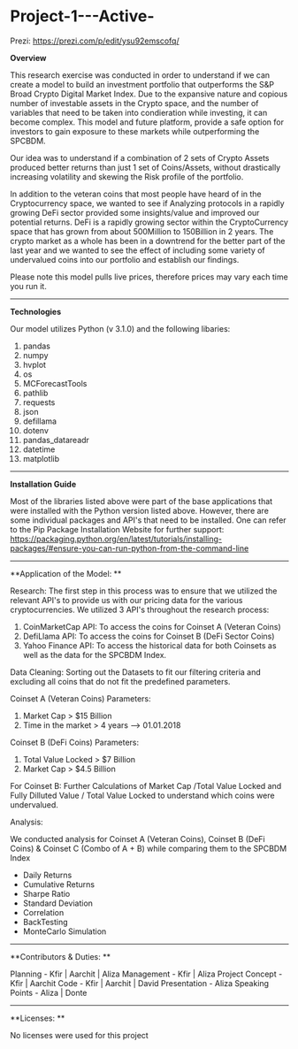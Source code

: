 # Project-1---Active-

Prezi: https://prezi.com/p/edit/ysu92emscofq/

**Overview**

This research exercise was conducted in order to understand if we can create a model to build an investment portfolio that outperforms the S&P Broad Crypto Digital Market Index. Due to the expansive nature and copious number of investable assets in the Crypto space, and the number of variables that need to be taken into condieration while investing, it can become complex. This model and future platform, provide a safe option for investors to gain exposure to these markets while outperforming the SPCBDM.

Our idea was to understand if a combination of 2 sets of Crypto Assets produced better returns than just 1 set of Coins/Assets, without drastically increasing volatility and skewing the Risk profile of the portfolio.

In addition to the veteran coins that most people have heard of in the Cryptocurrency space, we wanted to see if Analyzing protocols in a rapidly growing DeFi sector provided some insights/value and improved our potential returns. DeFi is a rapidly growing sector within the CryptoCurrency space that has grown from about 500Million to 150Billion in 2 years. The crypto market as a whole has been in a downtrend for the better part of the last year and we wanted to see the effect of including some variety of undervalued coins into our portfolio and establish our findings.  

Please note this model pulls live prices, therefore prices may vary each time you run it.
_______________________________________________________________________________________________________________________________

**Technologies**

Our model utilizes Python (v 3.1.0) and the following libaries: 

1. pandas 
2. numpy
3. hvplot
4. os
5. MCForecastTools
6. pathlib
7. requests
8. json
9. defillama
10. dotenv
11. pandas_datareadr
12. datetime
13. matplotlib
__________________________________________________________________________________________________________________________________

**Installation Guide**

Most of the libraries listed above were part of the base applications that were installed with the Python version listed above. However, there are some individual packages and API's that need to be installed. One can refer to the Pip Package Installation Website for further support:
https://packaging.python.org/en/latest/tutorials/installing-packages/#ensure-you-can-run-python-from-the-command-line
__________________________________________________________________________________________________________________________________
**Application of the Model: **

Research: 
The first step in this process was to ensure that we utilized the relevant API's to provide us with our pricing data for the various cryptocurrencies. We utilized 3 API's throughout the research process: 
  1. CoinMarketCap API: To access the coins for Coinset A (Veteran Coins)
  2. DefiLlama API: To access the coins for Coinset B (DeFi Sector Coins)
  3. Yahoo Finance API: To access the historical data for both Coinsets as well as the data for the SPCBDM Index.

Data Cleaning: Sorting out the Datasets to fit our filtering criteria and excluding all coins that do not fit the predefined parameters.

Coinset A (Veteran Coins) Parameters: 
1. Market Cap > $15 Billion
2. Time in the market > 4 years --> 01.01.2018

Coinset B (DeFi Coins) Parameters:
1. Total Value Locked > $7 Billion
2. Market Cap > $4.5 Billion

For Coinset B: Further Calculations of Market Cap /Total Value Locked and Fully Dilluted Value / Total Value Locked to understand which coins were undervalued.

Analysis: 

We conducted analysis for Coinset A (Veteran Coins), Coinset B (DeFi Coins) & Coinset C (Combo of A + B) while comparing them to the SPCBDM Index 

- Daily Returns
- Cumulative Returns 
- Sharpe Ratio
- Standard Deviation
- Correlation
- BackTesting
- MonteCarlo Simulation
__________________________________________________________________________________________________________________________________
**Contributors & Duties: **

Planning - Kfir | Aarchit | Aliza
Management - Kfir | Aliza
Project Concept - Kfir | Aarchit
Code - Kfir | Aarchit | David
Presentation - Aliza
Speaking Points - Aliza | Donte
________________________________________________________________________________________________________________________________
**Licenses: **

No licenses were used for this project
